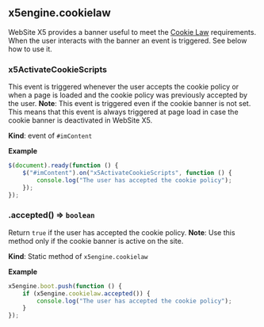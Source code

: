 ## x5engine.cookielaw

WebSite X5 provides a banner useful to meet the <a href="http://ec.europa.eu/ipg/basics/legal/cookies/index_en.htm" target="blank" rel="nofollow">Cookie Law</a> requirements.
When the user interacts with the banner an event is triggered. See below how to use it.

### x5ActivateCookieScripts
This event is triggered whenever the user accepts the cookie policy or when a page is loaded and the cookie policy was previously accepted by the user.
**Note**: This event is triggered even if the cookie banner is not set. This means that this event is always triggered at page load in case the cookie banner is deactivated in WebSite X5.

**Kind**: event of `#imContent`

**Example**
```js
$(document).ready(function () {
	$("#imContent").on("x5ActivateCookieScripts", function () {
		console.log("The user has accepted the cookie policy");
	});
});
```

### .accepted() ⇒ <code>boolean</code>
Return `true` if the user has accepted the cookie policy.
**Note**: Use this method only if the cookie banner is active on the site.

**Kind**: Static method of `x5engine.cookielaw`

**Example**
```js
x5engine.boot.push(function () {
	if (x5engine.cookielaw.accepted()) {
		console.log("The user has accepted the cookie policy");
	}
});
```